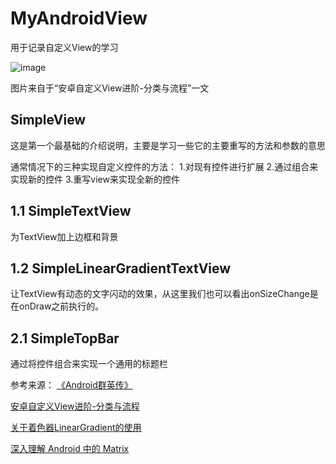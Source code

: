 # MyAndroidView
用于记录自定义View的学习

![image](https://github.com/JDNew/MyAndroidView/blob/master/app/src/main/res/mipmap-hdpi/process.jpg)

图片来自于“安卓自定义View进阶-分类与流程”一文

## SimpleView
这是第一个最基础的介绍说明，主要是学习一些它的主要重写的方法和参数的意思

通常情况下的三种实现自定义控件的方法：
1.对现有控件进行扩展
2.通过组合来实现新的控件
3.重写view来实现全新的控件

## 1.1 SimpleTextView
   为TextView加上边框和背景
## 1.2 SimpleLinearGradientTextView
   让TextView有动态的文字闪动的效果，从这里我们也可以看出onSizeChange是在onDraw之前执行的。

## 2.1 SimpleTopBar
   通过将控件组合来实现一个通用的标题栏



参考来源：
[《Android群英传》](https://book.douban.com/subject/26599539/)

[安卓自定义View进阶-分类与流程](http://www.gcssloop.com/customview/CustomViewProcess)

[关于着色器LinearGradient的使用](http://blog.csdn.net/u012702547/article/details/50821044)

[深入理解 Android 中的 Matrix](http://www.jianshu.com/p/6aa6080373ab)